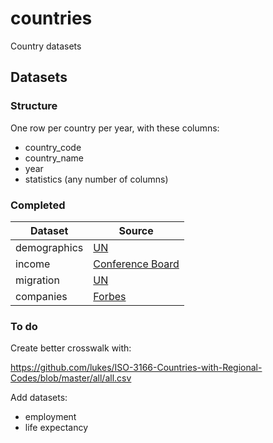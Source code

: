# countries

Country datasets

## Datasets

### Structure

One row per country per year, with these columns:

- country_code
- country_name
- year
- statistics (any number of columns)

### Completed

Dataset      | Source
-------------|-------
demographics | [UN](https://esa.un.org/unpd/wpp/DVD/Files/1_Indicators%20(Standard)/CSV_FILES/WPP2017_TotalPopulationBySex.csv)
income       | [Conference Board](https://www.conference-board.org/retrievefile.cfm?filename=TED_FLATFILE_ORI_MAR20181.txt&type=subsite)
migration    | [UN](https://www.un.org/en/development/desa/population/migration/data/estimates2/estimates17.shtml)
companies    | [Forbes](https://www.forbes.com/global2000/list/)

### To do

Create better crosswalk with:

https://github.com/lukes/ISO-3166-Countries-with-Regional-Codes/blob/master/all/all.csv

Add datasets:

- employment
- life expectancy
